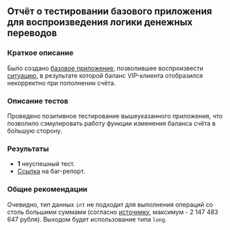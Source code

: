 ## Отчёт о тестировании базового приложения для воспроизведения логики денежных переводов

### Краткое описание

Было создано [базовое приложение](https://github.com/Cliffart44/Java_hw_1.2.1/blob/master/src/Main.java), позволившее воспроизвести [ситуацию](https://github.com/netology-code/javaqa-homeworks/tree/master/programming#%D0%B7%D0%B0%D0%B4%D0%B0%D1%87%D0%B0-1---money-transfer), в результате которой баланс VIP-клиента отобразился некорректно при пополнении счёта.

### Описание тестов

Проведено позитивное тестирование вышеуказанного приложения, что позволило сэмулировать работу функции изменения баланса счёта в бо́льшую сторону.

### Результаты

- **1** неуспешный тест.
- [Ссылка](https://github.com/Cliffart44/Java_hw_1.2.1/issues/1) на баг-репорт.

### Общие рекомендации

Очевидно, тип данных `int` не подходит для выполнения операций со столь большими суммами (согласно [источнику](https://foxford.ru/wiki/informatika/peremennye-v-java), максимум - 2 147 483 647 рубля). Выходом будет использование типа `long`.
